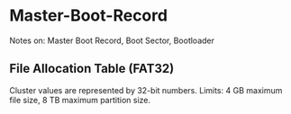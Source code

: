 # Master-Boot-Record
Notes on: Master Boot Record, Boot Sector, Bootloader

## File Allocation Table (FAT32)
Cluster values are represented by 32-bit numbers.
Limits: 4 GB maximum file size, 8 TB maximum partition size.

